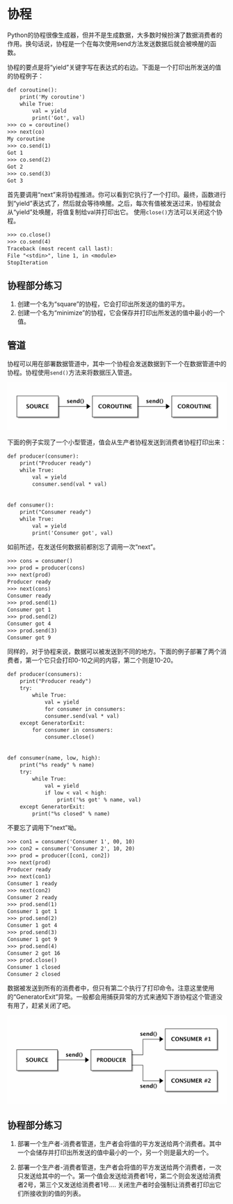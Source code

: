 # 协程

Python的协程很像生成器，但并不是生成数据，大多数时候扮演了数据消费者的作用。换句话说，协程是一个在每次使用send方法发送数据后就会被唤醒的函数。

协程的要点是将“yield”关键字写在表达式的右边。下面是一个打印出所发送的值的协程例子：
```
def coroutine():
    print('My coroutine')
    while True:
        val = yield
        print('Got', val)
>>> co = coroutine()
>>> next(co)
My coroutine
>>> co.send(1)
Got 1
>>> co.send(2)
Got 2
>>> co.send(3)
Got 3
```

首先要调用“next”来将协程推进。你可以看到它执行了一个打印。最终，函数进行到“yield”表达式了，然后就会等待唤醒。之后，每次有值被发送过来，协程就会从“yield”处唤醒，将值复制给val并打印出它。
使用`close()`方法可以关闭这个协程。
```
>>> co.close()
>>> co.send(4)
Traceback (most recent call last):
File "<stdin>", line 1, in <module>
StopIteration
```

## 协程部分练习

1. 创建一个名为“square”的协程，它会打印出所发送的值的平方。
2. 创建一个名为“minimize”的协程，它会保存并打印出所发送的值中最小的一个值。

## 管道

协程可以用在部署数据管道中，其中一个协程会发送数据到下一个在数据管道中的协程。协程使用`send()`方法来将数据压入管道。

![coroutine_pipeline](../images/coroutine_pipeline.png)

下面的例子实现了一个小型管道，值会从生产者协程发送到消费者协程打印出来：
```
def producer(consumer):
    print("Producer ready")
    while True:
        val = yield
        consumer.send(val * val)


def consumer():
    print("Consumer ready")
    while True:
        val = yield
        print('Consumer got', val)
```
如前所述，在发送任何数据前都别忘了调用一次“next”。
```
>>> cons = consumer()
>>> prod = producer(cons)
>>> next(prod)
Producer ready
>>> next(cons)
Consumer ready
>>> prod.send(1)
Consumer got 1
>>> prod.send(2)
Consumer got 4
>>> prod.send(3)
Consumer got 9
```

同样的，对于协程来说，数据可以被发送到不同的地方。下面的例子部署了两个消费者，第一个它只会打印0-10之间的内容，第二个则是10-20。
```
def producer(consumers):
    print("Producer ready")
    try:
        while True:
            val = yield
            for consumer in consumers:
            consumer.send(val * val)
    except GeneratorExit:
        for consumer in consumers:
            consumer.close()


def consumer(name, low, high):
    print("%s ready" % name)
    try:
        while True:
            val = yield
            if low < val < high:
                print('%s got' % name, val)
    except GeneratorExit:
        print("%s closed" % name)
```
不要忘了调用下“next”呦。
```
>>> con1 = consumer('Consumer 1', 00, 10)
>>> con2 = consumer('Consumer 2', 10, 20)
>>> prod = producer([con1, con2])
>>> next(prod)
Producer ready
>>> next(con1)
Consumer 1 ready
>>> next(con2)
Consumer 2 ready
>>> prod.send(1)
Consumer 1 got 1
>>> prod.send(2)
Consumer 1 got 4
>>> prod.send(3)
Consumer 1 got 9
>>> prod.send(4)
Consumer 2 got 16
>>> prod.close()
Consumer 1 closed
Consumer 2 closed
```
数据被发送到所有的消费者中，但只有第二个执行了打印命令。注意这里使用的“GeneratorExit”异常。一般都会用捕获异常的方式来通知下游协程这个管道没有用了，赶紧关闭了吧。


![consumers_pipline](../images/consumers_pipeline.png)


## 协程部分练习

1. 部署一个生产者-消费者管道，生产者会将值的平方发送给两个消费者。其中一个会储存并打印出所发送的值中最小的一个，另一个则是最大的一个。

2. 部署一个生产者-消费者管道，生产者会将值的平方发送给两个消费者，一次只发送给其中的一个。第一个值会发送给消费者1号，第二个则会发送给消费者2号，第三个又发送给消费者1号.... 关闭生产者时会强制让消费者打印出它们所接收到的值的列表。






